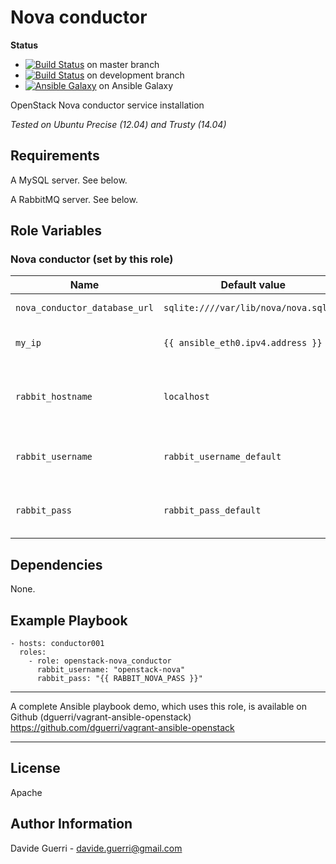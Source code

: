 Nova conductor
=========

**Status**
* [![Build Status](https://travis-ci.org/openstack-ansible-galaxy/openstack-nova_conductor.svg?branch=master)](https://travis-ci.org/openstack-ansible-galaxy/openstack-nova_conductor) on master branch
* [![Build Status](https://travis-ci.org/openstack-ansible-galaxy/openstack-nova_conductor.svg?branch=development)](https://travis-ci.org/openstack-ansible-galaxy/openstack-nova_conductor) on development branch
* [![Ansible Galaxy](http://img.shields.io/badge/dguerri-openstack--nova_conductor-blue.svg)](https://galaxy.ansible.com/list#/roles/1772) on Ansible Galaxy

OpenStack Nova conductor service installation

_Tested on Ubuntu Precise (12.04) and Trusty (14.04)_

Requirements
------------

A MySQL server. See below.

A RabbitMQ server. See below.

Role Variables
--------------
### Nova conductor (set by this role)

| Name | Default value | Description | Note |
|---  |---  |---  |--- |
| `nova_conductor_database_url` | `sqlite:////var/lib/nova/nova.sqlite` | Database URI ||
| `my_ip` | `{{ ansible_eth0.ipv4.address }}` | Management IP for nova-conductor |
| `rabbit_hostname` | `localhost` | Hostname/IP address where the RabbitMQ service runs ||
| `rabbit_username` | `rabbit_username_default` | RabbitMQ username for Nova conductor ||
| `rabbit_pass` | `rabbit_pass_default` | RabbitMQ password for Nova conductor. ||


Dependencies
------------

None.

Example Playbook
----------------

    - hosts: conductor001
      roles:
        - role: openstack-nova_conductor
          rabbit_username: "openstack-nova"
          rabbit_pass: "{{ RABBIT_NOVA_PASS }}"

---

A complete Ansible playbook demo, which uses this role, is available on Github (dguerri/vagrant-ansible-openstack) <https://github.com/dguerri/vagrant-ansible-openstack>

---


License
-------

Apache

Author Information
------------------

Davide Guerri - davide.guerri@gmail.com
